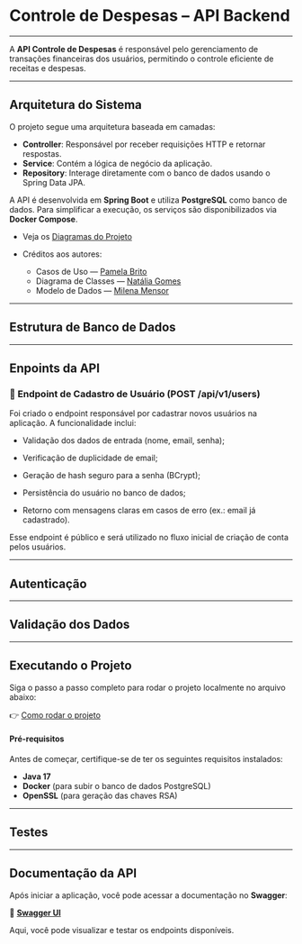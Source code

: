 # Controle de Despesas – API Backend

---

A **API Controle de Despesas** é responsável pelo gerenciamento de transações financeiras dos usuários, permitindo o controle eficiente de receitas e despesas.

---

## Arquitetura do Sistema

O projeto segue uma arquitetura baseada em camadas:

- **Controller**: Responsável por receber requisições HTTP e retornar respostas.
- **Service**: Contém a lógica de negócio da aplicação.
- **Repository**: Interage diretamente com o banco de dados usando o Spring Data JPA.

A API é desenvolvida em **Spring Boot** e utiliza **PostgreSQL** como banco de dados. Para simplificar a execução, os serviços são disponibilizados via **Docker Compose**.

- Veja os [Diagramas do Projeto](./docs/diagramas.md)

- Créditos aos autores:
  - Casos de Uso — [Pamela Brito](https://github.com/pamelabrito)
  - Diagrama de Classes — [Natália Gomes](https://github.com/nataliatsi)
  - Modelo de Dados — [Milena Mensor](https://github.com/MilenaMensor)

---

## Estrutura de Banco de Dados

---

## Enpoints da API

### 📌 Endpoint de Cadastro de Usuário (POST /api/v1/users)
Foi criado o endpoint responsável por cadastrar novos usuários na aplicação. A funcionalidade inclui:

- Validação dos dados de entrada (nome, email, senha);

- Verificação de duplicidade de email;

- Geração de hash seguro para a senha (BCrypt);

- Persistência do usuário no banco de dados;

- Retorno com mensagens claras em casos de erro (ex.: email já cadastrado).

Esse endpoint é público e será utilizado no fluxo inicial de criação de conta pelos usuários.



---

## Autenticação

---

## Validação dos Dados

---

## Executando o Projeto

Siga o passo a passo completo para rodar o projeto localmente no arquivo abaixo:

👉 [Como rodar o projeto](./docs/executar-projeto.md)

#### Pré-requisitos

Antes de começar, certifique-se de ter os seguintes requisitos instalados:

- **Java 17**
- **Docker** (para subir o banco de dados PostgreSQL)
- **OpenSSL** (para geração das chaves RSA)

---

## Testes

---

## Documentação da API

Após iniciar a aplicação, você pode acessar a documentação no **Swagger**:

🔗 **[Swagger UI](http://localhost:8080/swagger-ui/index.html)**

Aqui, você pode visualizar e testar os endpoints disponíveis.

